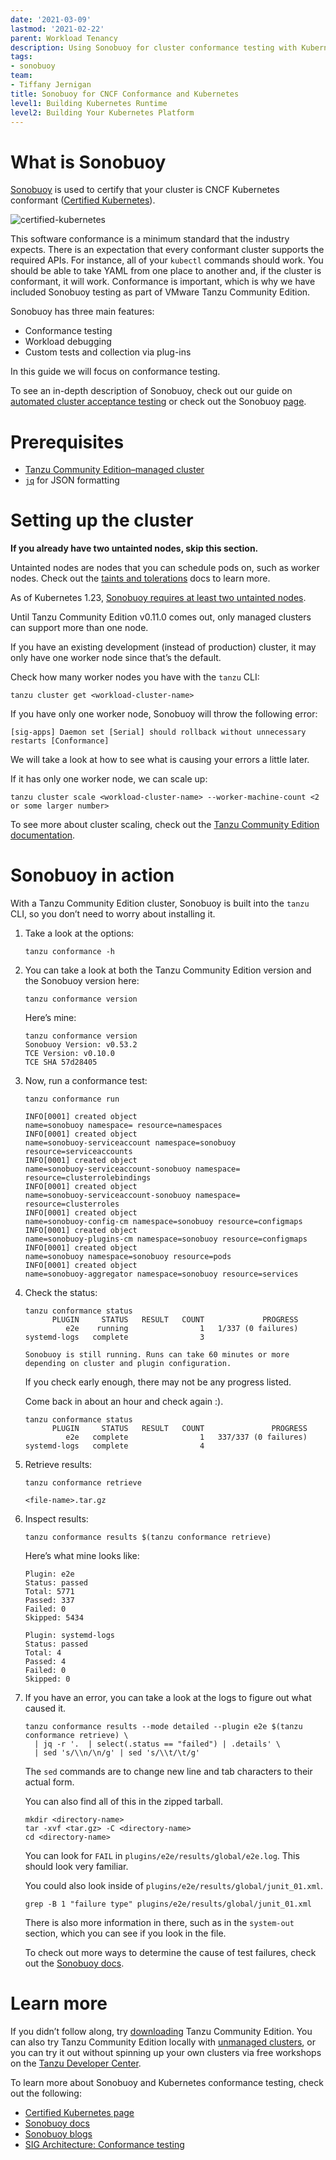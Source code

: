 ```yaml
---
date: '2021-03-09'
lastmod: '2021-02-22'
parent: Workload Tenancy
description: Using Sonobuoy for cluster conformance testing with Kubernetes
tags:
- sonobuoy
team:
- Tiffany Jernigan
title: Sonobuoy for CNCF Conformance and Kubernetes
level1: Building Kubernetes Runtime
level2: Building Your Kubernetes Platform
---
```


# What is Sonobuoy
[Sonobuoy](https://sonobuoy.io/) is used to certify that your cluster is CNCF Kubernetes conformant ([Certified Kubernetes](https://www.cncf.io/certification/software-conformance/)).

![certified-kubernetes](images/certified-kubernetes.png)

This software conformance is a minimum standard that the industry expects. There is an expectation that every conformant cluster supports the required APIs. For instance, all of your `kubectl` commands should work. You should be able to take YAML from one place to another and, if the cluster is conformant, it will work. Conformance is important, which is why we have included Sonobuoy testing as part of VMware Tanzu Community Edition.

Sonobuoy has three main features:
- Conformance testing
- Workload debugging
- Custom tests and collection via plug-ins

In this guide we will focus on conformance testing.

To see an in-depth description of Sonobuoy, check out our guide on [automated cluster acceptance testing](/guides/kubernetes/workload-tenancy-conformance-test/) or check out the Sonobuoy [page](https://sonobuoy.io/).

# Prerequisites
- [Tanzu Community Edition–managed cluster](https://tanzucommunityedition.io/docs/latest/getting-started/)
- [`jq`](https://stedolan.github.io/jq/) for JSON formatting

# Setting up the cluster
**If you already have two untainted nodes, skip this section.**

Untainted nodes are nodes that you can schedule pods on, such as worker nodes. Check out the [taints and tolerations](https://kubernetes.io/docs/concepts/scheduling-eviction/taint-and-toleration/) docs to learn more.

As of Kubernetes 1.23, [Sonobuoy requires at least two untainted nodes](https://github.com/kubernetes/kubernetes/commit/9723fbf3f1548372d95b67a24199601291e46442).

Until Tanzu Community Edition v0.11.0 comes out, only managed clusters can support more than one node.

If you have an existing development (instead of production) cluster, it may only have one worker node since that’s the default.

Check how many worker nodes you have with the `tanzu` CLI:
```
tanzu cluster get <workload-cluster-name>
```

If you have only one worker node, Sonobuoy will throw the following error:
```
[sig-apps] Daemon set [Serial] should rollback without unnecessary restarts [Conformance]
```
We will take a look at how to see what is causing your errors a little later.

If it has only one worker node, we can scale up:
```
tanzu cluster scale <workload-cluster-name> --worker-machine-count <2 or some larger number>
```

To see more about cluster scaling, check out the [Tanzu Community Edition documentation](https://tanzucommunityedition.io/docs/latest/scale-cluster/).

# Sonobuoy in action
With a Tanzu Community Edition cluster, Sonobuoy is built into the `tanzu` CLI, so you don’t need to worry about installing it.

1. Take a look at the options:
    ```
    tanzu conformance -h
    ```

2. You can take a look at both the Tanzu Community Edition version and the Sonobuoy version here:
    ```
    tanzu conformance version
    ```

    Here’s mine:
    ```
    tanzu conformance version
    Sonobuoy Version: v0.53.2
    TCE Version: v0.10.0
    TCE SHA 57d28405
    ```

3. Now, run a conformance test:
    ```
    tanzu conformance run
    ```
    ```
    INFO[0001] created object                                name=sonobuoy namespace= resource=namespaces
    INFO[0001] created object                                name=sonobuoy-serviceaccount namespace=sonobuoy resource=serviceaccounts
    INFO[0001] created object                                name=sonobuoy-serviceaccount-sonobuoy namespace= resource=clusterrolebindings
    INFO[0001] created object                                name=sonobuoy-serviceaccount-sonobuoy namespace= resource=clusterroles
    INFO[0001] created object                                name=sonobuoy-config-cm namespace=sonobuoy resource=configmaps
    INFO[0001] created object                                name=sonobuoy-plugins-cm namespace=sonobuoy resource=configmaps
    INFO[0001] created object                                name=sonobuoy namespace=sonobuoy resource=pods
    INFO[0001] created object                                name=sonobuoy-aggregator namespace=sonobuoy resource=services
    ```

4. Check the status:
    ```
    tanzu conformance status
          PLUGIN     STATUS   RESULT   COUNT             PROGRESS
             e2e    running                1   1/337 (0 failures)
    systemd-logs   complete                3

    Sonobuoy is still running. Runs can take 60 minutes or more depending on cluster and plugin configuration.
    ```
      
    If you check early enough, there may not be any progress listed.

    Come back in about an hour and check again :).
    ```
    tanzu conformance status
          PLUGIN     STATUS   RESULT   COUNT               PROGRESS
             e2e   complete                1   337/337 (0 failures)
    systemd-logs   complete                4
    ```

5. Retrieve results:
    ```
    tanzu conformance retrieve
    ```
    ```
    <file-name>.tar.gz
    ```

6. Inspect results:
    ```
    tanzu conformance results $(tanzu conformance retrieve)
    ```
    Here’s what mine looks like:
    ```
    Plugin: e2e
    Status: passed
    Total: 5771
    Passed: 337
    Failed: 0
    Skipped: 5434

    Plugin: systemd-logs
    Status: passed
    Total: 4
    Passed: 4
    Failed: 0
    Skipped: 0
    ```

7. If you have an error, you can take a look at the logs to figure out what caused it.
    ```
    tanzu conformance results --mode detailed --plugin e2e $(tanzu conformance retrieve) \
      | jq -r '.  | select(.status == "failed") | .details' \
      | sed 's/\\n/\n/g' | sed 's/\\t/\t/g'
    ```
    The `sed` commands are to change new line and tab characters to their actual form. 

    You can also find all of this in the zipped tarball.
    ```
    mkdir <directory-name>
    tar -xvf <tar.gz> -C <directory-name>
    cd <directory-name>
    ```

    You can look for `FAIL` in `plugins/e2e/results/global/e2e.log`. This should look very familiar.

    You could also look inside of `plugins/e2e/results/global/junit_01.xml`.
    ```
    grep -B 1 "failure type" plugins/e2e/results/global/junit_01.xml
    ```
    There is also more information in there, such as in the `system-out` section, which you can see if you look in the file.

    To check out more ways to determine the cause of test failures, check out the [Sonobuoy docs](https://sonobuoy.io/docs/latest/faq/#how-do-i-determine-why-my-tests-failed).

# Learn more

If you didn’t follow along, try [downloading](https://tanzucommunityedition.io/docs/latest/getting-started/) Tanzu Community Edition. You can also try Tanzu Community Edition locally with [unmanaged clusters](https://tanzucommunityedition.io/docs/latest/getting-started-unmanaged/), or you can try it out without spinning up your own clusters via free workshops on the [Tanzu Developer Center](https://tanzu.vmware.com/developer/workshops/).

To learn more about Sonobuoy and Kubernetes conformance testing, check out the following: 
- [Certified Kubernetes page](https://www.cncf.io/certification/software-conformance/)
- [Sonobuoy docs](https://sonobuoy.io/docs/)
- [Sonobuoy blogs](https://sonobuoy.io/blog/)
- [SIG Architecture: Conformance testing](https://github.com/kubernetes/community/blob/master/contributors/devel/sig-architecture/conformance-tests.md)
